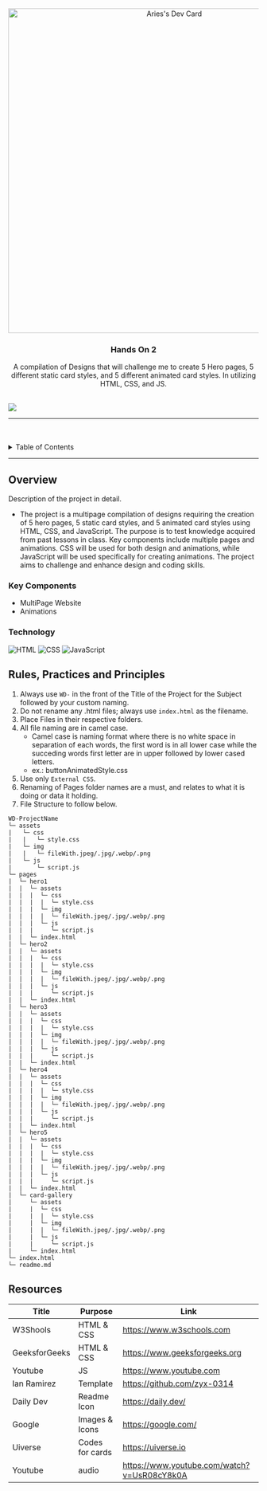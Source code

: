<a name="readme-top">

<br/>

<br />
<div align="center">
  <a href="https://app.daily.dev/mononokuma">
   <img src="https://api.daily.dev/devcards/v2/DMEySfkP0murZQ6MrL1WW.png?type=wide&r=rgz" width="652" alt="Aries's Dev Card"/>
 </a>
<!-- TODO: Change Title to the name of the title of your Project -->
  <h3 align="center">Hands On 2</h3>
</div>
<!-- TODO: Make a short description -->
<div align="center">
  A compilation of Designs that will challenge me to create 5 Hero pages, 5 different static card styles, and 5 different animated card styles. In utilizing HTML, CSS, and JS.
</div>

<br />

<!-- TODO: Change the zyx-0314 into your github username  -->
<!-- TODO: Change the WD-Template-Project into the same name of your folder -->
![](https://visit-counter.vercel.app/counter.png?page=page=MononoKuma/WD-Hands_On_2)

---

<br />
<br />

<!-- TODO: If you want to add more layers for your readme -->
<details>
  <summary>Table of Contents</summary>
  <ol>
    <li>
      <a href="#overview">Overview</a>
      <ol>
        <li>
          <a href="#key-components">Key Components</a>
        </li>
        <li>
          <a href="#technology">Technology</a>
        </li>
      </ol>
    </li>
    <li>
      <a href="#rule,-practices-and-principles">Rules, Practices and Principles</a>
    </li>
    <li>
      <a href="#resources">Resources</a>
    </li>
  </ol>
</details>

---

## Overview

<!-- TODO: To be changed -->
<!-- The following are just sample -->
Description of the project in detail.

- The project is a multipage compilation of designs requiring the creation of 5 hero pages, 5 static card styles, and 5 animated card styles using HTML, CSS, and JavaScript. The purpose is to test knowledge acquired from past lessons in class. Key components include multiple pages and animations. CSS will be used for both design and animations, while JavaScript will be used specifically for creating animations. The project aims to challenge and enhance design and coding skills.

### Key Components
<!-- TODO: List of Key Components -->
<!-- The following are just sample -->
- MultiPage Website
- Animations

### Technology
<!-- TODO: List of Technology Used -->
![HTML](https://img.shields.io/badge/HTML-E34F26?style=for-the-badge&logo=html5&logoColor=white)
![CSS](https://img.shields.io/badge/CSS-1572B6?style=for-the-badge&logo=css3&logoColor=white)
![JavaScript](https://img.shields.io/badge/JavaScript-F7DF1E?style=for-the-badge&logo=javascript&logoColor=white)

## Rules, Practices and Principles
1. Always use `WD-` in the front of the Title of the Project for the Subject followed by your custom naming.
2. Do not rename any .html files; always use `index.html` as the filename.
3. Place Files in their respective folders.
4. All file naming are in camel case.
   - Camel case is naming format where there is no white space in separation of each words, the first word is in all lower case while the succeding words first letter are in upper followed by lower cased letters.
   - ex.: buttonAnimatedStyle.css
5. Use only `External CSS`.
6. Renaming of Pages folder names are a must, and relates to what it is doing or data it holding.
7. File Structure to follow below.

```
WD-ProjectName
└─ assets
|   └─ css
|   |   └─ style.css
|   └─ img
|   |   └─ fileWith.jpeg/.jpg/.webp/.png
|   └─ js
|       └─ script.js
└─ pages
|  └─ hero1
|  |  └─ assets
|  |  |  └─ css
|  |  |  |  └─ style.css
|  |  |  └─ img
|  |  |  |  └─ fileWith.jpeg/.jpg/.webp/.png
|  |  |  └─ js
|  |  |     └─ script.js
|  |  └─ index.html
|  └─ hero2
|  |  └─ assets
|  |  |  └─ css
|  |  |  |  └─ style.css
|  |  |  └─ img
|  |  |  |  └─ fileWith.jpeg/.jpg/.webp/.png
|  |  |  └─ js
|  |  |     └─ script.js
|  |  └─ index.html
|  └─ hero3
|  |  └─ assets
|  |  |  └─ css
|  |  |  |  └─ style.css
|  |  |  └─ img
|  |  |  |  └─ fileWith.jpeg/.jpg/.webp/.png
|  |  |  └─ js
|  |  |     └─ script.js
|  |  └─ index.html
|  └─ hero4
|  |  └─ assets
|  |  |  └─ css
|  |  |  |  └─ style.css
|  |  |  └─ img
|  |  |  |  └─ fileWith.jpeg/.jpg/.webp/.png
|  |  |  └─ js
|  |  |     └─ script.js
|  |  └─ index.html
|  └─ hero5
|  |  └─ assets
|  |  |  └─ css
|  |  |  |  └─ style.css
|  |  |  └─ img
|  |  |  |  └─ fileWith.jpeg/.jpg/.webp/.png
|  |  |  └─ js
|  |  |     └─ script.js
|  |  └─ index.html
|  └─ card-gallery
|     └─ assets
|     |  └─ css
|     |  |  └─ style.css
|     |  └─ img
|     |  |  └─ fileWith.jpeg/.jpg/.webp/.png
|     |  └─ js
|     |     └─ script.js
|     └─ index.html
└─ index.html
└─ readme.md
```

## Resources

<!-- TODO: Add References -->
| Title | Purpose | Link |
|-|-|-|
| W3Shools | HTML & CSS | https://www.w3schools.com |
| GeeksforGeeks | HTML & CSS | https://www.geeksforgeeks.org |
| Youtube | JS | https://www.youtube.com |
| Ian Ramirez | Template | https://github.com/zyx-0314 |
| Daily Dev | Readme Icon | https://daily.dev/ |
| Google | Images & Icons | https://google.com/ |
| Uiverse | Codes for cards | https://uiverse.io |
| Youtube | audio | https://www.youtube.com/watch?v=UsR08cY8k0A |
